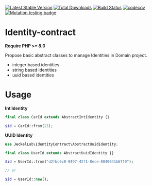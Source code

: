 [![Latest Stable Version](https://poser.pugx.org/jeckel-lab/identity-contract/v/stable)](https://packagist.org/packages/jeckel-lab/identity-contract)
[![Total Downloads](https://poser.pugx.org/jeckel-lab/identity-contract/downloads)](https://packagist.org/packages/jeckel-lab/identity-contract)
[![Build Status](https://github.com/jeckel-lab/identity-contract/workflows/validate/badge.svg)](https://github.com/Jeckel-Lab/identity-contract/actions)
[![codecov](https://codecov.io/gh/Jeckel-Lab/identity-contract/branch/main/graph/badge.svg?token=un0NZq3Hui)](https://codecov.io/gh/Jeckel-Lab/identity-contract)
[![Mutation testing badge](https://img.shields.io/endpoint?style=flat&url=https%3A%2F%2Fbadge-api.stryker-mutator.io%2Fgithub.com%2FJeckel-Lab%2Fidentity-contract%2Fmain)](https://dashboard.stryker-mutator.io/reports/github.com/Jeckel-Lab/identity-contract/main)

# Identity-contract

**Require PHP >= 8.0**

Propose basic abstract classes to manage Identities in Domain project.

- integer based identities
- string based identities
- uuid based identities

# Usage

**Int Identity**
```PHP
final class CarId extends AbstractIntIdentity {}

$id = CarId::from(25);
```

**UUID Identity**
```PHP
use JeckelLab\IdentityContract\AbstractUuidIdentity;

final class UserId extends AbstractUuidIdentity {}

$id = UserId::from("d2fbc6c0-0497-42f1-8ece-8840641b67f0");

// or

$id = UserId::new();
```

